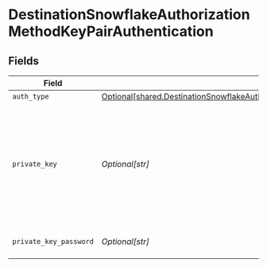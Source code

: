 # DestinationSnowflakeAuthorizationMethodKeyPairAuthentication


## Fields

| Field                                                                                                                                                                                    | Type                                                                                                                                                                                     | Required                                                                                                                                                                                 | Description                                                                                                                                                                              |
| ---------------------------------------------------------------------------------------------------------------------------------------------------------------------------------------- | ---------------------------------------------------------------------------------------------------------------------------------------------------------------------------------------- | ---------------------------------------------------------------------------------------------------------------------------------------------------------------------------------------- | ---------------------------------------------------------------------------------------------------------------------------------------------------------------------------------------- |
| `auth_type`                                                                                                                                                                              | [Optional[shared.DestinationSnowflakeAuthorizationMethodKeyPairAuthenticationAuthType]](undefined/models/shared/destinationsnowflakeauthorizationmethodkeypairauthenticationauthtype.md) | :heavy_minus_sign:                                                                                                                                                                       | N/A                                                                                                                                                                                      |
| `private_key`                                                                                                                                                                            | *Optional[str]*                                                                                                                                                                          | :heavy_check_mark:                                                                                                                                                                       | RSA Private key to use for Snowflake connection. See the <a href="https://docs.airbyte.com/integrations/destinations/snowflake">docs</a> for more information on how to obtain this key. |
| `private_key_password`                                                                                                                                                                   | *Optional[str]*                                                                                                                                                                          | :heavy_minus_sign:                                                                                                                                                                       | Passphrase for private key                                                                                                                                                               |
